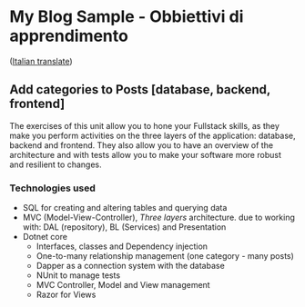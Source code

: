 # My Blog Sample - Obbiettivi di apprendimento  
([Italian translate](PostCategories_IT.md))  

## Add categories to Posts [database, backend, frontend]  
The exercises of this unit allow you to hone your Fullstack skills, as they make you perform activities on the three layers of the application: database, backend and frontend. They also allow you to have an overview of the architecture and with tests allow you to make your software more robust and resilient to changes.  

### Technologies used
- SQL for creating and altering tables and querying data
- MVC (Model-View-Controller), *Three layers* architecture. due to working with: DAL (repository), BL (Services) and Presentation
- Dotnet core  
    - Interfaces, classes and Dependency injection                                   
    - One-to-many relationship management (one category - many posts)                  
    - Dapper as a connection system with the database                               
    - NUnit to manage tests                                                          
    - MVC Controller, Model and View management  
    - Razor for Views  
                                                  
